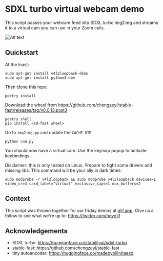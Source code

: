# SDXL turbo virtual webcam demo

This script passes your webcam feed into SDXL turbo img2img and streams it to a virtual cam you can use in your Zoom calls.

![Alt text](demo.gif)

## Quickstart

At the least:
```shell
sudo apt-get install v4l2loopback-dkms
sudo apt-get install python3-dev
```

Then clone this repo.

```shell
poetry install
```

Download the wheel from https://github.com/chengzeyi/stable-fast/releases/tag/v0.0.13.post3

```shell
poetry shell
pip install <sd-fast wheel>
```

Go to `img2img.py` and update the `CACHE_DIR`


```shell
python cam.py
```

You should now have a virtual cam. Use the keymap popup to activate keybindings.

Disclaimer: this is only tested on Linux. Prepare to fight some drivers and missing libs. This command will be your ally in dark times:

```shell
sudo modprobe -r v4l2loopback && sudo modprobe v4l2loopback devices=1 video_nr=4 card_label="Virtual" exclusive_caps=1 max_buffers=2
```

## Context

This script was thrown together for our friday demos at [glif.app](https://glif.app/glifs). Give us a follow to see what we're up to: https://twitter.com/heyglif

## Acknowledgements

- SDXL turbo: https://huggingface.co/stabilityai/sdxl-turbo
- stable-fast: https://github.com/chengzeyi/stable-fast
- tiny autoencoder: https://huggingface.co/madebyollin/taesd
